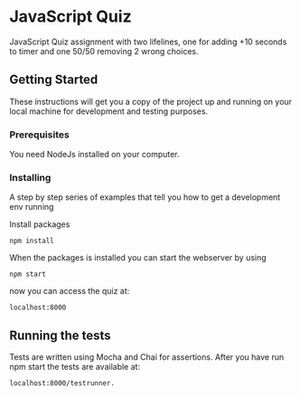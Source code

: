 # JavaScript Quiz

JavaScript Quiz assignment with two lifelines, one for adding +10 seconds to timer and one 50/50 removing 2 wrong choices.

## Getting Started

These instructions will get you a copy of the project up and running on your local machine for development and testing purposes.

### Prerequisites

You need NodeJs installed on your computer.

### Installing

A step by step series of examples that tell you how to get a development env running

Install packages

```
npm install
```

When the packages is installed you can start the webserver by using

```
npm start
```
now you can access the quiz at:

```
localhost:8000
```

## Running the tests
Tests are written using Mocha and Chai for assertions.
After you have run npm start the tests are available at:

```
localhost:8000/testrunner.
```
